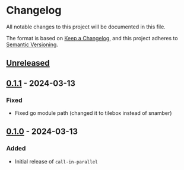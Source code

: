 # Changelog

All notable changes to this project will be documented in this file.

The format is based on [Keep a Changelog](https://keepachangelog.com/en/1.1.0/),
and this project adheres to [Semantic Versioning](https://semver.org/spec/v2.0.0.html).

## [Unreleased]

## [0.1.1] - 2024-03-13

### Fixed
- Fixed go module path (changed it to tilebox instead of snamber)

## [0.1.0] - 2024-03-13

### Added

- Initial release of `call-in-parallel`

[Unreleased]: https://github.com/tilebox/call-in-parallel/compare/v0.1.1...HEAD
[0.1.1]: https://github.com/tilebox/call-in-parallel/compare/v0.1.0...v0.1.1
[0.1.0]: https://github.com/tilebox/call-in-parallel/releases/tag/v0.1.0
